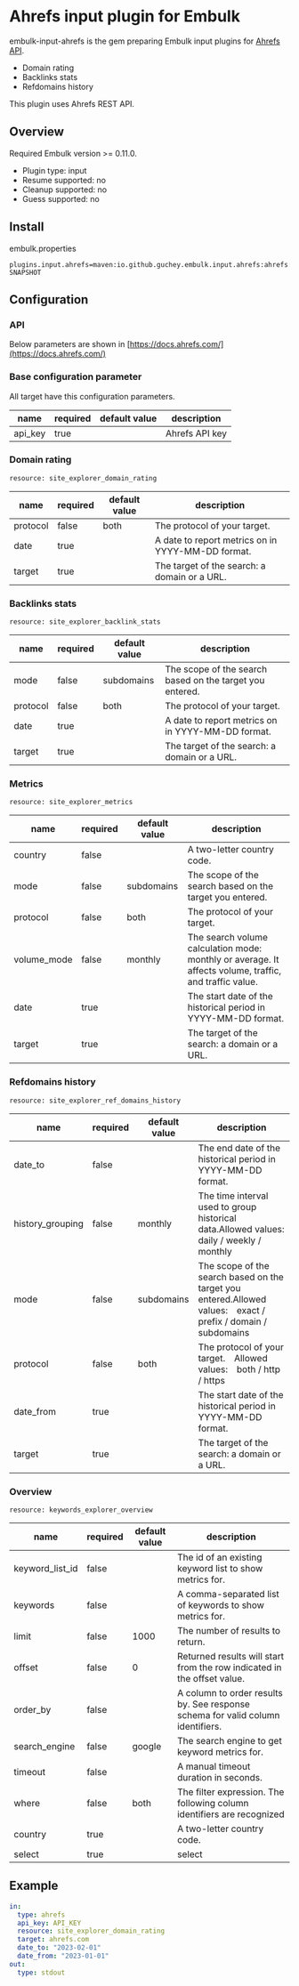 # Ahrefs input plugin for Embulk

embulk-input-ahrefs is the gem preparing Embulk input plugins
for [Ahrefs API](https://docs.ahrefs.com/docs/api/reference).

- Domain rating
- Backlinks stats
- Refdomains history

This plugin uses Ahrefs REST API.

## Overview

Required Embulk version >= 0.11.0.

- Plugin type: input
- Resume supported: no
- Cleanup supported: no
- Guess supported: no

## Install

embulk.properties

```
plugins.input.ahrefs=maven:io.github.guchey.embulk.input.ahrefs:ahrefs:0.1.0-SNAPSHOT
```

## Configuration

### API

Below parameters are shown in [https://docs.ahrefs.com/](https://docs.ahrefs.com/)

### Base configuration parameter

All target have this configuration parameters.

| name    | required | default value | description    |
|---------|----------|---------------|----------------|
| api_key | true     |               | Ahrefs API key |

### Domain rating

`resource: site_explorer_domain_rating`

| name     | required | default value | description                                       |
|----------|----------|---------------|---------------------------------------------------|
| protocol | false    | both          | The protocol of your target.                      |
| date     | true     |               | A date to report metrics on in YYYY-MM-DD format. |
| target   | true     |               | The target of the search: a domain or a URL.      |

### Backlinks stats

`resource: site_explorer_backlink_stats`

| name     | required | default value | description                                              |
|----------|----------|---------------|----------------------------------------------------------|
| mode     | false    | subdomains    | The scope of the search based on the target you entered. |
| protocol | false    | both          | The protocol of your target.                             |
| date     | true     |               | A date to report metrics on in YYYY-MM-DD format.        |
| target   | true     |               | The target of the search: a domain or a URL.             |

### Metrics

`resource: site_explorer_metrics`

| name        | required | default value | description                                                                                            |
|-------------|----------|---------------|--------------------------------------------------------------------------------------------------------|
| country     | false    |               | A two-letter country code.                                                                             |
| mode        | false    | subdomains    | The scope of the search based on the target you entered.                                               |
| protocol    | false    | both          | The protocol of your target.                                                                           |
| volume_mode | false    | monthly       | The search volume calculation mode: monthly or average. It affects volume, traffic, and traffic value. |
| date        | true     |               | The start date of the historical period in YYYY-MM-DD format.                                          |
| target      | true     |               | The target of the search: a domain or a URL.                                                           |

### Refdomains history

`resource: site_explorer_ref_domains_history`

| name             | required | default value | description                                                                                                  |
|------------------|----------|---------------|--------------------------------------------------------------------------------------------------------------|
| date_to          | false    |               | The end date of the historical period in YYYY-MM-DD format.                                                  |
| history_grouping | false    | monthly       | The time interval used to group historical data.Allowed values:　daily / weekly / monthly                     |
| mode             | false    | subdomains    | The scope of the search based on the target you entered.Allowed values:　exact / prefix / domain / subdomains |
| protocol         | false    | both          | The protocol of your target.　Allowed values:　both / http / https                                             |
| date_from        | true     |               | The start date of the historical period in YYYY-MM-DD format.                                                |
| target           | true     |               | The target of the search: a domain or a URL.                                                                 |

### Overview

`resource: keywords_explorer_overview`

| name            | required | default value | description                                                                     |
|-----------------|----------|---------------|---------------------------------------------------------------------------------|
| keyword_list_id | false    |               | The id of an existing keyword list to show metrics for.                         |
| keywords        | false    |               | A comma-separated list of keywords to show metrics for.                         |
| limit           | false    | 1000          | The number of results to return.                                                |
| offset          | false    | 0             | Returned results will start from the row indicated in the offset value.         |
| order_by        | false    |               | A column to order results by. See response schema for valid column identifiers. |
| search_engine   | false    | google        | The search engine to get keyword metrics for.                                   |
| timeout         | false    |               | A manual timeout duration in seconds.                                           |
| where           | false    | both          | The filter expression. The following column identifiers are recognized          |
| country         | true     |               | A two-letter country code.                                                      |
| select          | true     |               | select                                                                          |

## Example

```yml
in:
  type: ahrefs
  api_key: API_KEY
  resource: site_explorer_domain_rating
  target: ahrefs.com
  date_to: "2023-02-01"
  date_from: "2023-01-01"
out:
  type: stdout
```
